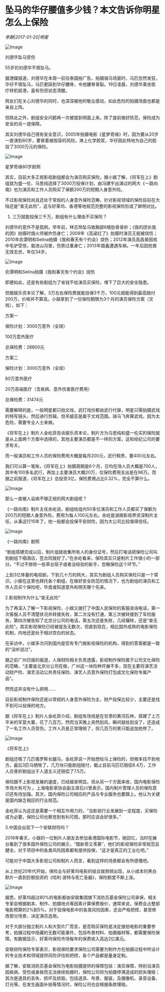 # 坠马的华仔腰值多少钱？本文告诉你明星怎么上保险

*李静|2017-01-20|明星*

![Image](http://p3.pstatp.com/large/37e600007986668a28f2)

刘德华坠马受伤

55岁的刘德华不慎坠马。

据港媒报道，刘德华在本周一前往泰国拍广告，拍摄骑马场面时，马匹忽然发狂，华仔不慎坠马，马匹更踩到华仔腰脊，令他腰脊骨裂。19日凌晨，刘德华乘坐医疗转机抵港，虽有伤但状态清醒。

网友们在关心刘德华的同时，也深深被他的敬业感动，如此危险的拍摄场面也都是亲自上阵。

但除此之外，剧组安全问题再一次被提到明面上来。除了提前做好防范，保险成为安全的另一道保障。

其实刘德华自己很有安全意识，2005年拍摄电影《星梦奇缘》时，因为要从20岁一直演到80岁，要冒着被毁容的风险，淋上化学胶浆，华仔因此特地为自己的脸投了3000万元的保险。

![Image](http://p3.pstatp.com/large/37dd0003f2d979bc5564)

星梦奇缘80岁剧照

其实，目前大多正规影视剧组都会为演员购买保险，据小娱了解，《将军在上》剧组就为盛一伦、马思纯选择了3000万投保计划，由冯建宇出演过的网大《一路向南》也为演员和工作人员购买了保额200万的短期人身意外险。

不过影视保险尚且还处于常规的人身意外保险范畴，针对影视领域的保险目前在大陆还是“查无此险”，这与好莱坞、香港等地规范完整的影视保险形成了鲜明对比。

1. 三万就能投保三千万，剧组有什么理由不买保险？

刘德华的意外不是孤例，早年前，林志玲坠马致胸部6根肋骨骨折；《我的团长我的团》拍摄时烟火师被炸伤身亡；2009年《高粱红了》拍摄时演员王挺被烧伤；2010年俞灏明和Selina拍摄《我和春天有个约会》烧伤；2012年演员高昌昊因戏中毛驴受惊，栽进山沟里，伤势过重身亡；2013年聂鑫遭遇车祸，一年后因抢救无效去世，年仅34岁。

![Image](http://p3.pstatp.com/large/37e400008b23f657a444)

俞灏明和Selina拍摄《我和春天有个约会》烧伤

即便如此，还是有些剧组为了省钱不给演员买保险，埋下了巨大的安全隐患。

但据娱乐资本论了解，3万左右保险费就能投保3千万，100元就能得到最高赔付200万，价格并不算高。小娱拿到了一份保险期限为3个月的演员保险方案（文戏），如下：

方案一

保险计划：3000万意外（全球）

100万意外医疗

总保险费：28800元

方案二

保险计划：3000万意外（全球）

80万意外医疗

20万高端医疗（含疾病、意外伤害医疗费用）

总保险费：31474元

需要解释的是，一般明星都只拍文戏，武打戏份都由武行代替，明星只需拍摄武戏的特写镜头，然后进行剪辑，但吊威亚是属于文戏范围。骑马飞奔算武戏，因为太危险，需要专业人士来做。

《将军在上》制片人金屹菲告诉娱乐资本论，制片方为马思纯和盛一伦买的保险就是从上面两个方案中选择的，其他主要演员都是不一样的方案，这和经纪公司的要求有关。

而一般演员和工作人员的保险费用大概是每月200元，武行稍贵，要400元左右。

我们可以算一笔账，《将军在上》拍摄周期是6个月，日均在场人员大概是700人，其中有100多名武行，再加上主要演员大概20万，仅保险费用支出是在96万。而据之前报道，《将军在上》总投资3亿，保险费用占比0.32%，完全不算什么。

![Image](http://p1.pstatp.com/large/37e5000082bd8ff38ae3)

那么一直被人诟病不够正规的网大剧组呢？

《一路向南》制片主任余屹说，剧组给组内50多位演员和工作人员都买了保额为200万的短期人身意外险，费用为每人100元左右。余屹是湖南影视界资深制片主任，从事这行15年了，他一般都会投保平安财险，因为大公司比较值得信任。

![Image](http://p3.pstatp.com/large/37e6000079851a46b3a8)

《一路向南》剧照

“剧组搭建完成以后，制片组就收集所有人的身份证号，然后打电话把保险公司叫到剧组下榻酒店，签合同就好了。”在余屹看来，保险其实只是制片工作很小的一部分。“不过不排除一些草台班子或者没经验的新手，忽略保险这个环节。”

上到3亿体量的电视剧，下到几十万的网大，其实为剧组人员购买保险只是一个常识。小娱在这里也拜托各个剧组，在做好安全防范的情况下，也为剧组的演员和工作人员买个保险吧，毕竟谁知道意外和明天哪个先来。

2.影视制作为什么“查无此险”

为了再深入了解一下影视保险，小娱又拨打了中国人民保险的客服咨询电话，第一次客服人员不清楚状况并转接失败，第二次没有打通，第三次被转接到了车险服务，第四次被告知了北京分公司的电话，第五次还是失败，几经辗转，还是“查无此险”。其实影视保险已经被提及无数次，但直到现在，相比国外成熟的电影保险机制，内地还是处于相对空白的状态。

在采访中，小娱多次问到国内是否有专门做影视保险的机构，得到的答案都是一致的“没听说过”。

据之前广州日报的报道，人保财险相关负责透露，影视制作保险属于公司文化保险的范畴，“主要是北京分公司在做，广州这一块险种开展不多，现在主要将演艺活动财产险、演艺活动公共责任保险、演艺人员意外保险打包成文化保险专属产品”。

然而这并没有什么卵用……

目前影视制作保险还是以常规的人身意外保险为主，财产投保比较少，主要还是找不到可以投保的地方。

据《将军在上》制片人金屹菲介绍，剧组有场戏是在甘肃的黄河石林，搭建了上万平米的军营大寨，花了几百万。然而当天晚上突然刮风，瞬间就给刮没了，还造成了一名工作人员受伤。工作人员是正常理赔了，但几百万的景只能追加抢修了。

![Image](http://p3.pstatp.com/large/37e400008b248e3140b2)

《将军在上》

剧组还租了几匹俄罗斯长腿马，金屹菲说一开始想给马上保险的，但根本找不到地方。最后3匹马牺牲了，几万块只能剧组赔付，截止目前马匹已赔偿8.4万，工作人员骨折剧组出于人道主义还赔偿了7.5万。

保险跟不上影视发展的速度，已经越发明显。但从另一个方面来收，国内电影保险市场大有可为 。上海电影家协会副主席石川曾表示，国内制片管理人员的保险意识还有待加强。其次，国内保险公司相应的产品与专业服务也要跟上。他认为关键是国内缺乏相应的行业规范。

金屹菲认为这还是需要一个相互作用力的，“当影视行业发展到一定程度，买保险成为必要，保险公司也察觉到有利可图，那时应该会好很多。”

3.中国会出现下一个安联财险吗？

2016年春天，小娱的一位制片人朋友去参加香港国际电影节，她回忆，当时在展台看到了很多国外保险公司的展示，“既新奇又羡慕”，他们的影视保险非常规范且健全，对于项目中的各类风险因素都有提供投保，“这才是真正的工业化吧。”

可能对于中国大多影视公司和制片人而言，看到这样的场景都会有所感慨吧。

从上世纪20年代开始，保险业与好莱坞电影的结合就频频出现，从小成本的黑白默片一直到巨额投资的《哈利·波特与死亡圣器》，保险额度不断上涨。

![Image](http://p3.pstatp.com/large/37dd0003f2db05c261df)

据悉，好莱坞超过80%的电影都由安联集团旗下消防员基金保险公司承保，相关专家会根据剧本、制作、拍摄地点等因素计算保费报价，通常来说，保费会占整部电影预算的2%到5%。对于投保电影中的各类风险因素，还会严格把控，甚至修改部分场景、决定演员选用。

对于大部分独立制片人和大型片厂而言，是否购买保险是决定接拍电影的重要参考，拍摄过程中隐藏的无数可能事件，包括布景材料、拍摄器材等，都需要保险保障。有数据显示，好莱坞保险市场每年的保费收入高达2亿美元。

安联财险保险专家表示，影视保险要求保险公司需要为制作方在拍摄过程中所设计的专业技术和领域提供风险评估和把控，各个产品都是量身定制。

据了解，安联消防员基金保险为电影拍摄提供的保障包括：演员保障，特别当演员因疾病、受伤或身故而无法继续拍摄时，保险公司将为拍摄停滞造成的损失理赔；其次是道具的丢失、损坏及损毁，包括道具、布景、服装，及摄像机、录音设备、灯光等。在发生画面补拍等情况时，保险公司也会根据条款理赔。

